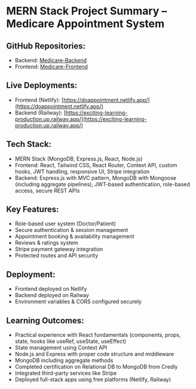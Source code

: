 # MERN Stack Project Summary – Medicare Appointment System

## GitHub Repositories:
- Backend: [Medicare-Backend](https://github.com/zaryabriaz/Medicare-Backend)  
- Frontend: [Medicare-Frontend](https://github.com/zaryabriaz/Medicare-frontend)

## Live Deployments:
- Frontend (Netlify): [https://doappointment.netlify.app/](https://doappointment.netlify.app/)  
- Backend (Railway): [https://exciting-learning-production.up.railway.app/](https://exciting-learning-production.up.railway.app/)

## Tech Stack:
- MERN Stack (MongoDB, Express.js, React, Node.js)  
- Frontend: React, Tailwind CSS, React Router, Context API, custom hooks, JWT handling, responsive UI, Stripe integration  
- Backend: Express.js with MVC pattern, MongoDB with Mongoose (including aggregate pipelines), JWT-based authentication, role-based access, secure REST APIs

## Key Features:
- Role-based user system (Doctor/Patient)  
- Secure authentication & session management  
- Appointment booking & availability management  
- Reviews & ratings system  
- Stripe payment gateway integration  
- Protected routes and API security  

## Deployment:
- Frontend deployed on Netlify  
- Backend deployed on Railway  
- Environment variables & CORS configured securely

## Learning Outcomes:
- Practical experience with React fundamentals (components, props, state, hooks like useRef, useState, useEffect)  
- State management using Context API  
- Node.js and Express with proper code structure and middleware  
- MongoDB including aggregate methods  
- Completed certification on Relational DB to MongoDB from Credly  
- Integrated third-party services like Stripe  
- Deployed full-stack apps using free platforms (Netlify, Railway)
